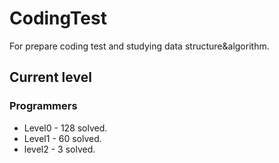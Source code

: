 # CodingTest

For prepare coding test and studying data structure&algorithm.

## Current level

### Programmers

- Level0 - 128 solved.
- Level1 - 60 solved.
- level2 - 3 solved.
